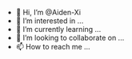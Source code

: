 - 👋 Hi, I’m @Aiden-Xi
- 👀 I’m interested in ...
- 🌱 I’m currently learning ...
- 💞️ I’m looking to collaborate on ...
- 📫 How to reach me ...

<!---
Aiden-Xi/Aiden-Xi is a ✨ special ✨ repository because its `README.md` (this file) appears on your GitHub profile.
You can click the Preview link to take a look at your changes.
--->
